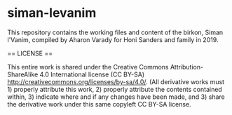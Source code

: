 # siman-levanim

This repository contains the working files and content of the birkon, Siman l'Vanim, compiled by Aharon Varady for Honi Sanders and family in 2019.

== LICENSE ==

This entire work is shared under the Creative Commons Attribution-ShareAlike 4.0 International license (CC BY-SA) <http://creativecommons.org/licenses/by-sa/4.0/>. (All derivative works must 1) properly attribute this work, 2) properly attribute the contents contained within, 3) indicate where and if any changes have been made, and 3) share the derivative work under this same copyleft CC BY-SA license. 
